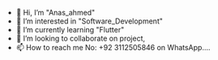 - 👋 Hi, I’m "Anas_ahmed"
- 👀 I’m interested in "Software_Development"
- 🌱 I’m currently learning "Flutter"
- 💞️ I’m looking to collaborate on project,
- 📫 How to reach me No: +92 3112505846 on WhatsApp....

<!---
Anasahmed01/Anasahmed01 is a ✨ special ✨ repository because its `README.md` (this file) appears on your GitHub profile.
You can click the Preview link to take a look at your changes.
--->
